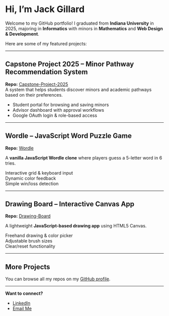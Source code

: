 # Hi, I’m Jack Gillard  

Welcome to my GitHub portfolio! I graduated from **Indiana University** in 2025, majoring in **Informatics** with minors in **Mathematics** and **Web Design & Development**.  

Here are some of my featured projects:  

---

## Capstone Project 2025 – Minor Pathway Recommendation System  
**Repo:** [Capstone-Project-2025](https://github.com/JackG02/Capstone-Project-2025)  
A system that helps students discover minors and academic pathways based on their preferences.  

- Student portal for browsing and saving minors  
- Advisor dashboard with approval workflows  
- Google OAuth login & role-based access  

---

## Wordle – JavaScript Word Puzzle Game  
**Repo:** [Wordle](https://github.com/JackG02/Wordle)  

A **vanilla JavaScript Wordle clone** where players guess a 5-letter word in 6 tries.  

Interactive grid & keyboard input  
Dynamic color feedback  
Simple win/loss detection  

---

## Drawing Board – Interactive Canvas App  
**Repo:** [Drawing-Board](https://github.com/JackG02/Drawing-Board)  

A lightweight **JavaScript-based drawing app** using HTML5 Canvas.  

Freehand drawing & color picker  
Adjustable brush sizes  
Clear/reset functionality  

---

## More Projects  
You can browse all my repos on my [GitHub profile](https://github.com/JackG02).  

---

**Want to connect?**  
- [LinkedIn](https://linkedin.com/in/jack-gillard)  
- [Email Me](mailto:gillardj02@gmail.com)
